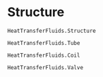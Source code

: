 # Structure

```@docs
HeatTransferFluids.Structure
```

```@docs
HeatTransferFluids.Tube
```

```@docs
HeatTransferFluids.Coil
```

```@docs
HeatTransferFluids.Valve
```